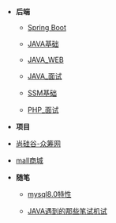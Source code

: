 - **后端**
  
  - [Spring Boot](springboot/_sidebar.md)
  
  - [JAVA基础](java/_sidebar.md)
  
  - [JAVA_WEB](javaweb/_sidebar.md)
  
  - [JAVA_面试](javaknowledge/_sidebar.md)
  
  - [SSM基础](ssm/_sidebar.md)
  
  - [PHP_面试](php/_sidebar.md)
  
    
  
-  **项目**
  
  - [尚硅谷-众筹网](/_sidebar.md)
  - [mall商城](mmal/_sidebar.md)
  
- **随笔**

   - [mysql8.0特性](note/mysql8.md)

   - [JAVA遇到的那些笔试机试](note/test.md)
   
     

